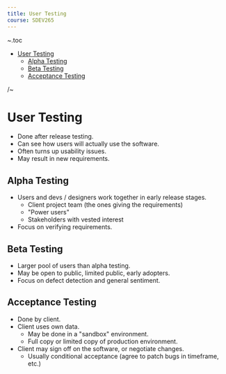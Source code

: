 ```yaml
---
title: User Testing
course: SDEV265
---
```


~.toc

- [User Testing](#user-testing)
  - [Alpha Testing](#alpha-testing)
  - [Beta Testing](#beta-testing)
  - [Acceptance Testing](#acceptance-testing)

/~

# User Testing

- Done after release testing.
- Can see how users will actually use the software.
- Often turns up usability issues.
- May result in new requirements.

## Alpha Testing

- Users and devs / designers work together in early release stages.
  - Client project team (the ones giving the requirements)
  - "Power users"
  - Stakeholders with vested interest
- Focus on verifying requirements.

## Beta Testing

- Larger pool of users than alpha testing.
- May be open to public, limited public, early adopters.
- Focus on defect detection and general sentiment.

## Acceptance Testing

- Done by client.
- Client uses own data.
  - May be done in a "sandbox" environment.
  - Full copy or limited copy of production environment.
- Client may sign off on the software, or negotiate changes.
  - Usually conditional acceptance (agree to patch bugs in timeframe, etc.)
